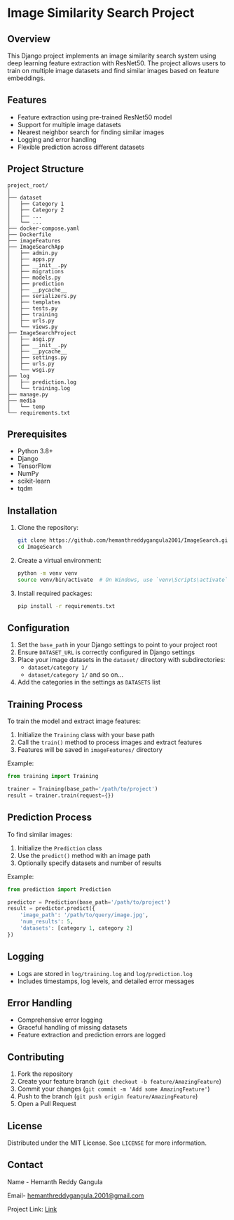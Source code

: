 # Image Similarity Search Project

## Overview

This Django project implements an image similarity search system using deep learning feature extraction with ResNet50. The project allows users to train on multiple image datasets and find similar images based on feature embeddings.

## Features

- Feature extraction using pre-trained ResNet50 model
- Support for multiple image datasets
- Nearest neighbor search for finding similar images
- Logging and error handling
- Flexible prediction across different datasets

## Project Structure

```
project_root/
│
├── dataset
│   ├── Category 1
│   ├── Category 2
│   ├── ...
│   └── ...
├── docker-compose.yaml
├── Dockerfile
├── imageFeatures
├── ImageSearchApp
│   ├── admin.py
│   ├── apps.py
│   ├── __init__.py
│   ├── migrations
│   ├── models.py
│   ├── prediction
│   ├── __pycache__
│   ├── serializers.py
│   ├── templates
│   ├── tests.py
│   ├── training
│   ├── urls.py
│   └── views.py
├── ImageSearchProject
│   ├── asgi.py
│   ├── __init__.py
│   ├── __pycache__
│   ├── settings.py
│   ├── urls.py
│   └── wsgi.py
├── log
│   ├── prediction.log
│   └── training.log
├── manage.py
├── media
│   └── temp
└── requirements.txt

```

## Prerequisites

- Python 3.8+
- Django
- TensorFlow
- NumPy
- scikit-learn
- tqdm

## Installation

1. Clone the repository:
   ```bash
   git clone https://github.com/hemanthreddygangula2001/ImageSearch.git
   cd ImageSearch
   ```

2. Create a virtual environment:
   ```bash
   python -m venv venv
   source venv/bin/activate  # On Windows, use `venv\Scripts\activate`
   ```

3. Install required packages:
   ```bash
   pip install -r requirements.txt
   ```

## Configuration

1. Set the `base_path` in your Django settings to point to your project root
2. Ensure `DATASET_URL` is correctly configured in Django settings
3. Place your image datasets in the `dataset/` directory with subdirectories:
   - `dataset/category 1/`
   - `dataset/category 1/` and so on...
4. Add the categories in the settings as `DATASETS` list

## Training Process

To train the model and extract image features:

1. Initialize the `Training` class with your base path
2. Call the `train()` method to process images and extract features
3. Features will be saved in `imageFeatures/` directory

Example:
```python
from training import Training

trainer = Training(base_path='/path/to/project')
result = trainer.train(request={})
```

## Prediction Process

To find similar images:

1. Initialize the `Prediction` class
2. Use the `predict()` method with an image path
3. Optionally specify datasets and number of results

Example:
```python
from prediction import Prediction

predictor = Prediction(base_path='/path/to/project')
result = predictor.predict({
    'image_path': '/path/to/query/image.jpg',
    'num_results': 5,
    'datasets': [category 1, category 2]
})
```

## Logging

- Logs are stored in `log/training.log` and `log/prediction.log`
- Includes timestamps, log levels, and detailed error messages

## Error Handling

- Comprehensive error logging
- Graceful handling of missing datasets
- Feature extraction and prediction errors are logged

## Contributing

1. Fork the repository
2. Create your feature branch (`git checkout -b feature/AmazingFeature`)
3. Commit your changes (`git commit -m 'Add some AmazingFeature'`)
4. Push to the branch (`git push origin feature/AmazingFeature`)
5. Open a Pull Request

## License

Distributed under the MIT License. See `LICENSE` for more information.

## Contact

Name - Hemanth Reddy Gangula

Email- hemanthreddygangula.2001@gmail.com


Project Link: [Link](https://github.com/hemanthreddygangula2001/ImageSearch)
